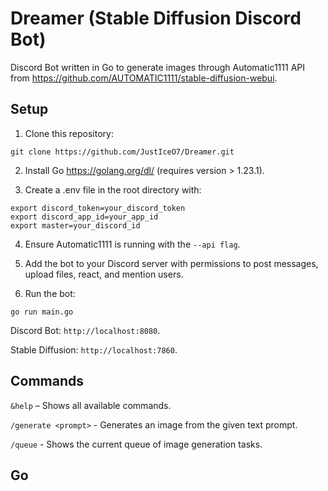 # Dreamer (Stable Diffusion Discord Bot)
Discord Bot written in Go to generate images through Automatic1111 API from https://github.com/AUTOMATIC1111/stable-diffusion-webui.

## Setup
1. Clone this repository:
```
git clone https://github.com/JustIceO7/Dreamer.git
```

2. Install Go https://golang.org/dl/ (requires version > 1.23.1).

3. Create a .env file in the root directory with:
```
export discord_token=your_discord_token
export discord_app_id=your_app_id
export master=your_discord_id
```

4. Ensure Automatic1111 is running with the `--api flag`.

5. Add the bot to your Discord server with permissions to post messages, upload files, react, and mention users.

6. Run the bot:
```
go run main.go
```

Discord Bot: `http://localhost:8080`.

Stable Diffusion: `http://localhost:7860`.
## Commands
`&help` – Shows all available commands.

`/generate <prompt>` - Generates an image from the given text prompt.

`/queue` - Shows the current queue of image generation tasks.

## Go
